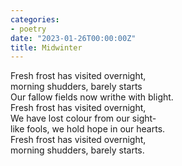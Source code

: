 ```yaml
---
categories:
- poetry
date: "2023-01-26T00:00:00Z"
title: Midwinter
---
```


Fresh frost has visited overnight,   
morning shudders, barely starts   
Our fallow fields now writhe with blight.   
Fresh frost has visited overnight,   
We have lost colour from our sight-   
like fools, we hold hope in our hearts.   
Fresh frost has visited overnight,   
morning shudders, barely starts.  